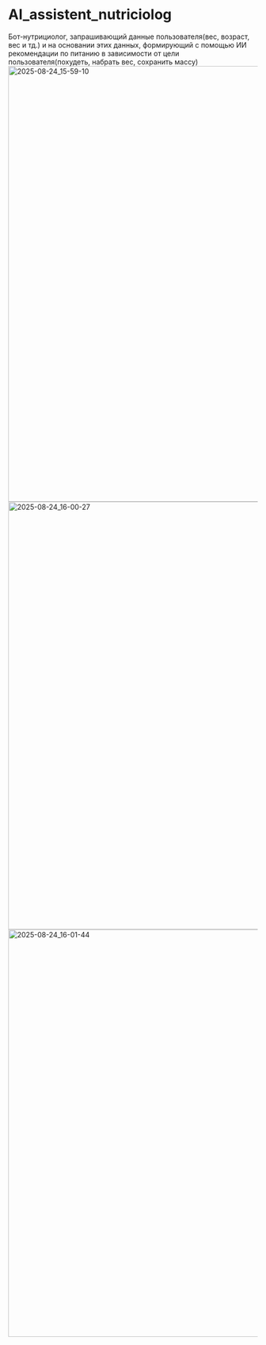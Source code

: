 # AI_assistent_nutriciolog
Бот-нутрициолог, запрашивающий данные пользователя(вес, возраст, вес и тд.) и на основании этих данных, формирующий с помощью ИИ рекомендации по питанию в зависимости от цели пользователя(похудеть, набрать вес, сохранить массу)
<img width="1660" height="879" alt="2025-08-24_15-59-10" src="https://github.com/user-attachments/assets/033e3975-9587-4af9-b027-b5c0bfe1d50a" />
<img width="1536" height="863" alt="2025-08-24_16-00-27" src="https://github.com/user-attachments/assets/ce1d0b78-1a1d-4b93-a617-24a3939a0da4" />
<img width="985" height="822" alt="2025-08-24_16-01-44" src="https://github.com/user-attachments/assets/b1a2114b-7ad6-40f6-99a3-d70764a464de" />

